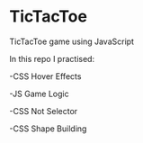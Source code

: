 # TicTacToe
TicTacToe game using JavaScript


In this repo I practised:

-CSS Hover Effects

-JS Game Logic

-CSS Not Selector

-CSS Shape Building
